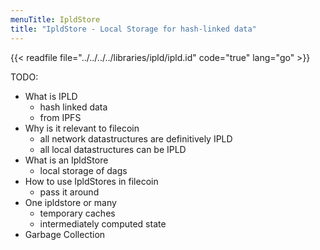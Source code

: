 ```yaml
---
menuTitle: IpldStore
title: "IpldStore - Local Storage for hash-linked data"
---
```


{{< readfile file="../../../../libraries/ipld/ipld.id" code="true" lang="go" >}}

TODO:

- What is IPLD
  - hash linked data
  - from IPFS
- Why is it relevant to filecoin
  - all network datastructures are definitively IPLD
  - all local datastructures can be IPLD
- What is an IpldStore
  - local storage of dags
- How to use IpldStores in filecoin
  - pass it around
- One ipldstore or many
  - temporary caches
  - intermediately computed state
- Garbage Collection

